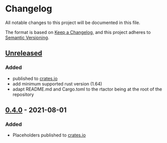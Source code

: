 # Changelog

All notable changes to this project will be documented in this file.

The format is based on [Keep a Changelog](https://keepachangelog.com/en/1.1.0/),
and this project adheres to [Semantic Versioning](https://semver.org/spec/v2.0.0.html).

## [Unreleased]

### Added

- published to [crates.io](https://crates.io)
- add minimum supported rust version (1.64)
- adapt README.md and Cargo.toml to the rtactor being at the root of the repository

## [0.4.0] - 2021-08-01

### Added

- Placeholders published to [crates.io](https://crates.io)

[unreleased]: https://github.com/rtreactive/rtactor-rs/compare/0.4.0...HEAD
[0.4.0]: https://github.com/rtreactive/rtactor-rs/releases/tag/0.4.0
